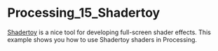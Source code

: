 # Processing_15_Shadertoy

[Shadertoy](http://www.shadertoy.com) is a nice tool for developing full-screen shader effects. This example shows you how to use Shadertoy shaders in Processing.
